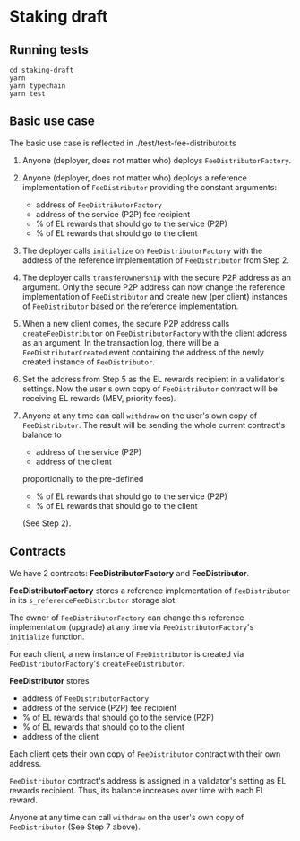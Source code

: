 # Staking draft

## Running tests

```shell
cd staking-draft
yarn
yarn typechain
yarn test
```

## Basic use case
The basic use case is reflected in ./test/test-fee-distributor.ts

1. Anyone (deployer, does not matter who) deploys `FeeDistributorFactory`.


2. Anyone (deployer, does not matter who) deploys a reference implementation of `FeeDistributor` providing the constant arguments:
   - address of `FeeDistributorFactory`
   - address of the service (P2P) fee recipient
   - % of EL rewards that should go to the service (P2P)
   - % of EL rewards that should go to the client


3. The deployer calls `initialize` on `FeeDistributorFactory` with the address of the reference implementation of `FeeDistributor` from Step 2.


4. The deployer calls `transferOwnership` with the secure P2P address as an argument.
Only the secure P2P address can now change the reference implementation of `FeeDistributor` and create new (per client) instances of `FeeDistributor` based on the reference implementation. 


5. When a new client comes, the secure P2P address calls `createFeeDistributor` on `FeeDistributorFactory` with the client address as an argument.
In the transaction log, there will be a `FeeDistributorCreated` event containing the address of the newly created instance of `FeeDistributor`.


6. Set the address from Step 5 as the EL rewards recipient in a validator's settings.
Now the user's own copy of `FeeDistributor` contract will be receiving EL rewards (MEV, priority fees).


7. Anyone at any time can call `withdraw` on the user's own copy of `FeeDistributor`. The result will be sending the whole current contract's balance to 
    - address of the service (P2P)
    - address of the client
    
   proportionally to the pre-defined
    - % of EL rewards that should go to the service (P2P)
    - % of EL rewards that should go to the client
      
   (See Step 2).


## Contracts

We have 2 contracts: **FeeDistributorFactory** and **FeeDistributor**.

**FeeDistributorFactory** stores a reference implementation of `FeeDistributor` in its `s_referenceFeeDistributor` storage slot.

The owner of `FeeDistributorFactory` can change this reference implementation (upgrade) at any time via `FeeDistributorFactory`'s `initialize` function.

For each client, a new instance of `FeeDistributor` is created via `FeeDistributorFactory`'s `createFeeDistributor`.

**FeeDistributor** stores
- address of `FeeDistributorFactory`
- address of the service (P2P) fee recipient
- % of EL rewards that should go to the service (P2P)
- % of EL rewards that should go to the client
- address of the client

Each client gets their own copy of `FeeDistributor` contract with their own address.

`FeeDistributor` contract's address is assigned in a validator's setting as EL rewards recipient. Thus, its balance increases over time with each EL reward.

Anyone at any time can call `withdraw` on the user's own copy of `FeeDistributor` (See Step 7 above).
